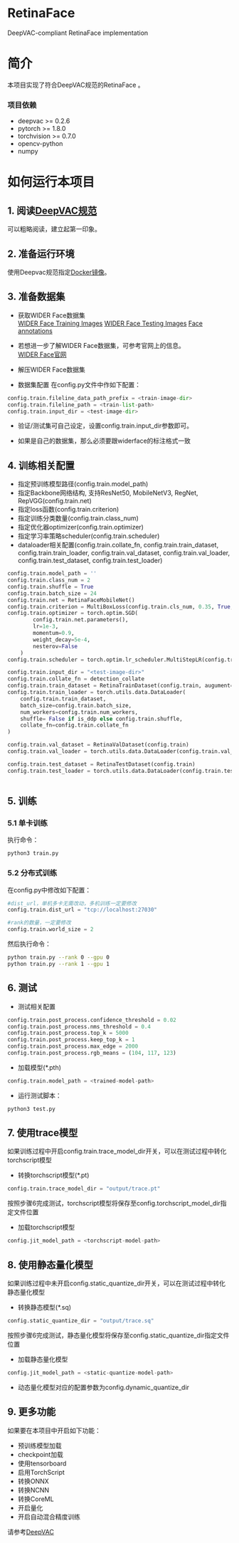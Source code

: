 # RetinaFace
DeepVAC-compliant RetinaFace implementation

# 简介
本项目实现了符合DeepVAC规范的RetinaFace 。

### 项目依赖

- deepvac >= 0.2.6
- pytorch >= 1.8.0
- torchvision >= 0.7.0
- opencv-python
- numpy

# 如何运行本项目

## 1. 阅读[DeepVAC规范](https://github.com/DeepVAC/deepvac)
可以粗略阅读，建立起第一印象。

## 2. 准备运行环境
使用Deepvac规范指定[Docker镜像](https://github.com/DeepVAC/deepvac#2-%E7%8E%AF%E5%A2%83%E5%87%86%E5%A4%87)。

## 3. 准备数据集

- 获取WIDER Face数据集      
[WIDER Face Training Images](https://share.weiyun.com/5WjCBWV)
[WIDER Face Testing Images](https://share.weiyun.com/5vSUomP)
[Face annotations](http://mmlab.ie.cuhk.edu.hk/projects/WIDERFace/support/example/Submission_example.zip)

- 若想进一步了解WIDER Face数据集，可参考官网上的信息。    
[WIDER Face官网](http://shuoyang1213.me/WIDERFACE)

- 解压WIDER Face数据集

- 数据集配置
在config.py文件中作如下配置：     
```python
config.train.fileline_data_path_prefix = <train-image-dir>
config.train.fileline_path = <train-list-path>
config.train.input_dir = <test-image-dir>
```
- 验证/测试集可自己设定，设置config.train.input_dir参数即可。   

- 如果是自己的数据集，那么必须要跟widerface的标注格式一致

## 4. 训练相关配置
- 指定预训练模型路径(config.train.model_path)      
- 指定Backbone网络结构, 支持ResNet50, MobileNetV3, RegNet, RepVGG(config.train.net)
- 指定loss函数(config.train.criterion)
- 指定训练分类数量(config.train.class_num)    
- 指定优化器optimizer(config.train.optimizer)
- 指定学习率策略scheduler(config.train.scheduler)
- dataloader相关配置(config.train.collate_fn, config.train.train_dataset, config.train.train_loader, config.train.val_dataset, config.train.val_loader, config.train.test_dataset, config.train.test_loader)     

```python
config.train.model_path = ''
config.train.class_num = 2
config.train.shuffle = True
config.train.batch_size = 24
config.train.net = RetinaFaceMobileNet()
config.train.criterion = MultiBoxLoss(config.train.cls_num, 0.35, True, 0, True, 7, 0.35, False, config.train.device)
config.train.optimizer = torch.optim.SGD(
        config.train.net.parameters(),
        lr=1e-3,
        momentum=0.9,
        weight_decay=5e-4,
        nesterov=False
    )
config.train.scheduler = torch.optim.lr_scheduler.MultiStepLR(config.train.optimizer, [50, 70, 90], 0.1) # resnet

config.train.input_dir = "<test-image-dir>"
config.train.collate_fn = detection_collate
config.train.train_dataset = RetinaTrainDataset(config.train, augument=RetinaAug(config.aug))
config.train.train_loader = torch.utils.data.DataLoader(
    config.train.train_dataset,
    batch_size=config.train.batch_size,
    num_workers=config.train.num_workers,
    shuffle= False if is_ddp else config.train.shuffle,
    collate_fn=config.train.collate_fn
)

config.train.val_dataset = RetinaValDataset(config.train)
config.train.val_loader = torch.utils.data.DataLoader(config.train.val_dataset, batch_size=1, pin_memory=False)

config.train.test_dataset = RetinaTestDataset(config.train)
config.train.test_loader = torch.utils.data.DataLoader(config.train.test_dataset, batch_size=1, pin_memory=False)



```
## 5. 训练

### 5.1 单卡训练
执行命令：

```bash
python3 train.py
```

### 5.2 分布式训练

在config.py中修改如下配置：
```python
#dist_url，单机多卡无需改动，多机训练一定要修改
config.train.dist_url = "tcp://localhost:27030"

#rank的数量，一定要修改
config.train.world_size = 2
```
然后执行命令：

```bash
python train.py --rank 0 --gpu 0
python train.py --rank 1 --gpu 1
```


## 6. 测试

- 测试相关配置

```python
config.train.post_process.confidence_threshold = 0.02
config.train.post_process.nms_threshold = 0.4
config.train.post_process.top_k = 5000
config.train.post_process.keep_top_k = 1
config.train.post_process.max_edge = 2000
config.train.post_process.rgb_means = (104, 117, 123)
```

- 加载模型(*.pth)

```python
config.train.model_path = <trained-model-path>
```

- 运行测试脚本：

```bash
python3 test.py
```
## 7. 使用trace模型
如果训练过程中开启config.train.trace_model_dir开关，可以在测试过程中转化torchscript模型     

- 转换torchscript模型(*.pt)     

```python
config.train.trace_model_dir = "output/trace.pt"
```

按照步骤6完成测试，torchscript模型将保存至config.torchscript_model_dir指定文件位置      

- 加载torchscript模型

```python
config.jit_model_path = <torchscript-model-path>
```

## 8. 使用静态量化模型
如果训练过程中未开启config.static_quantize_dir开关，可以在测试过程中转化静态量化模型     
- 转换静态模型(*.sq)     

```python
config.static_quantize_dir = "output/trace.sq"
```
按照步骤6完成测试，静态量化模型将保存至config.static_quantize_dir指定文件位置      

- 加载静态量化模型

```python
config.jit_model_path = <static-quantize-model-path>
```
- 动态量化模型对应的配置参数为config.dynamic_quantize_dir     

## 9. 更多功能
如果要在本项目中开启如下功能：
- 预训练模型加载
- checkpoint加载
- 使用tensorboard
- 启用TorchScript
- 转换ONNX
- 转换NCNN
- 转换CoreML
- 开启量化
- 开启自动混合精度训练

请参考[DeepVAC](https://github.com/DeepVAC/deepvac)


